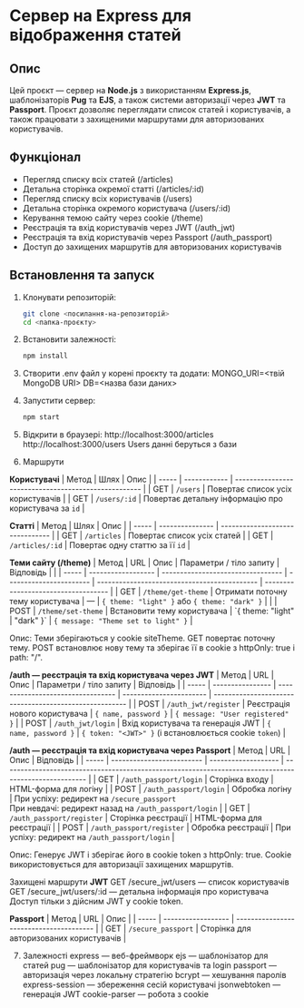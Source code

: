 # Сервер на Express для відображення статей

## Опис
Цей проєкт — сервер на **Node.js** з використанням **Express.js**, шаблонізаторів **Pug** та **EJS**, а також системи авторизації через **JWT** та **Passport**.
Проєкт дозволяє переглядати список статей і користувачів, а також працювати з захищеними маршрутами для авторизованих користувачів.

## Функціонал
- Перегляд списку всіх статей (/articles)
- Детальна сторінка окремої статті (/articles/:id)
- Перегляд списку всіх користувачів (/users)
- Детальна сторінка окремого користувача (/users/:id)
- Керування темою сайту через cookie (/theme)
- Реєстрація та вхід користувачів через JWT (/auth_jwt)
- Реєстрація та вхід користувачів через Passport (/auth_passport)
- Доступ до захищених маршрутів для авторизованих користувачів

## Встановлення та запуск

1. Клонувати репозиторій:
   ```bash
   git clone <посилання-на-репозиторій>
   cd <папка-проєкту>
   
2. Встановити залежності:
   ```bash
   npm install
3. Створити .env файл у корені проєкту та додати:
   MONGO_URI=<твій MongoDB URI>
   DB=<назва бази даних>

4. Запустити сервер:
   ```bash
   npm start
   
5. Відкрити в браузері:
http://localhost:3000/articles
http://localhost:3000/users
Users данні беруться з бази
6. Маршрути

**Користувачі**
| Метод | Шлях         | Опис                                                 |
| ----- | ------------ | ---------------------------------------------------- |
| GET   | `/users`     | Повертає список усіх користувачів                    |
| GET   | `/users/:id` | Повертає детальну інформацію про користувача за `id` |

**Статті**
| Метод | Шлях            | Опис                            |
| ----- | --------------- | ------------------------------- |
| GET   | `/articles`     | Повертає список усіх статей     |
| GET   | `/articles/:id` | Повертає одну статтю за її `id` |

**Теми сайту (/theme)**
| Метод | URL                | Опис                              | Параметри / тіло запиту | Відповідь                                    |                                     |
| ----- | ------------------ | --------------------------------- | ----------------------- | -------------------------------------------- | ----------------------------------- |
| GET   | `/theme/get-theme` | Отримати поточну тему користувача | —                       | `{ theme: "light" }` або `{ theme: "dark" }` |                                     |
| POST  | `/theme/set-theme` | Встановити тему користувача       | \`{ theme: "light"      | "dark" }\`                                   | `{ message: "Theme set to light" }` |


Опис:
Теми зберігаються у cookie siteTheme.
GET повертає поточну тему.
POST встановлює нову тему та зберігає її в cookie з httpOnly: true і path: "/".


**/auth — реєстрація та вхід користувача через JWT**
| Метод | URL              | Опис                              | Параметри / тіло запиту | Відповідь                                              |
| ----- | ---------------- | --------------------------------- | ----------------------- | ------------------------------------------------------ |
| POST  | `/auth_jwt/register` | Реєстрація нового користувача     | `{ name, password }`    | `{ message: "User registered" }`                       |
| POST  | `/auth_jwt/login`    | Вхід користувача та генерація JWT | `{ name, password }`    | `{ token: "<JWT>" }` (і встановлюється cookie `token`) |

**/auth — реєстрація та вхід користувача через Passport**
| Метод | URL                       | Опис                | Відповідь                                                                                             |
| ----- | ------------------------- | ------------------- | ----------------------------------------------------------------------------------------------------- |
| GET   | `/auth_passport/login`    | Сторінка входу      | HTML-форма для логіну                                                                                 |
| POST  | `/auth_passport/login`    | Обробка логіну      | При успіху: редирект на `/secure_passport` <br> При невдачі: редирект назад на `/auth_passport/login` |
| GET   | `/auth_passport/register` | Сторінка реєстрації | HTML-форма для реєстрації                                                                             |
| POST  | `/auth_passport/register` | Обробка реєстрації  | При успіху: редирект на `/auth_passport/login`                                                        |


Опис:
Генерує JWT і зберігає його в cookie token з httpOnly: true.
Cookie використовується для авторизації захищених маршрутів.

Захищені маршрути
**JWT**
GET /secure_jwt/users — список користувачів
GET /secure_jwt/users/:id — детальна інформація про користувача
Доступ тільки з дійсним JWT у cookie token.

**Passport**
| Метод | URL                | Опис                                    |
| ----- | ------------------ | --------------------------------------- |
| GET   | `/secure_passport` | Сторінка для авторизованих користувачів |

7. Залежності
express — веб-фреймворк
ejs — шаблонізатор для статей
pug — шаблонізатор для користувачів та login
passport — авторизація через локальну стратегію
bcrypt — хешування паролів
express-session — збереження сесій користувачі
jsonwebtoken — генерація JWT
cookie-parser — робота з cookie



